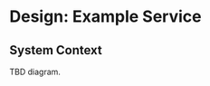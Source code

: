 <!--
Kiro Spec Version: 2025-07-16
Generated: 2025-07-16T13:15:00Z
Owner: example@corp.com
Source: requirements.md
-->

# Design: Example Service

## System Context

TBD diagram.

